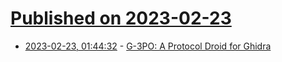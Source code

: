 # [Published on 2023-02-23](index.md)

* [2023-02-23, 01:44:32](https://lobste.rs/s/4ubbkv/g_3po_protocol_droid_for_ghidra) - [G-3PO: A Protocol Droid for Ghidra](https://medium.com/tenable-techblog/g-3po-a-protocol-droid-for-ghidra-4b46fa72f1ff)
